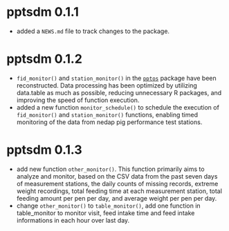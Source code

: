 # pptsdm 0.1.1

* added a `NEWS.md` file to track changes to the package.

# pptsdm 0.1.2

* `fid_monitor()` and `station_monitor()` in the [`pptos`](https://github.com/tony2015116/pptos) package have been reconstructed. Data processing has been optimized by utilizing data.table as much as possible, reducing unnecessary R packages, and improving the speed of function execution.
* added a new function `monitor_schedule()` to schedule the execution of `fid_monitor()` and `station_monitor()` functions, enabling timed monitoring of the data from nedap pig performance test stations.

# pptsdm 0.1.3

* add new function `other_monitor()`. This function primarily aims to analyze and monitor, based on the CSV data from the past seven days of measurement stations, the daily counts of missing records, extreme weight recordings, total feeding time at each measurement station, total feeding amount per pen per day, and average weight per pen per day.
* change `other_monitor()` to `table_monitor()`, add one function in table_monitor to monitor visit, feed intake time and feed intake informations in each hour over last day.

